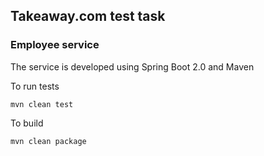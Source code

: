 ## Takeaway.com test task

### Employee service

The service is developed using Spring Boot 2.0 and Maven

To run tests
```
mvn clean test
```

To build
```
mvn clean package
```